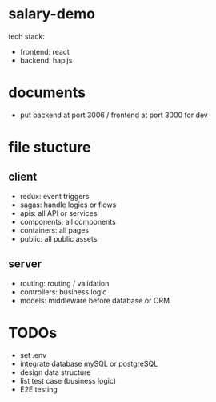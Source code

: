 # salary-demo

tech stack:
- frontend: react
- backend: hapijs


# documents
- put backend at port 3006 / frontend at port 3000 for dev

# file stucture
## client
- redux: event triggers
- sagas: handle logics or flows
- apis: all API or services
- components: all components
- containers: all pages 
- public: all public assets

## server
- routing: routing / validation
- controllers: business logic 
- models: middleware before database or ORM

# TODOs
- set .env 
- integrate database mySQL or postgreSQL
- design data structure
- list test case (business logic)
- E2E testing
